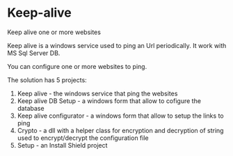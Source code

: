 # Keep-alive
Keep alive one or more websites


Keep alive is a windows service used to ping an Url periodically.
It work with MS Sql Server DB.

You can configure one or more websites to ping.

The solution has 5 projects:
  1. Keep alive - the windows service that ping the websites
  2. Keep alive DB Setup - a windows form that allow to cofigure the database
  3. Keep alive configurator - a windows form that allow to setup the links to ping
  4. Crypto - a dll with a helper class for encryption and decryption of string used to encrypt/decrypt the configuration file
  5. Setup - an Install Shield project
